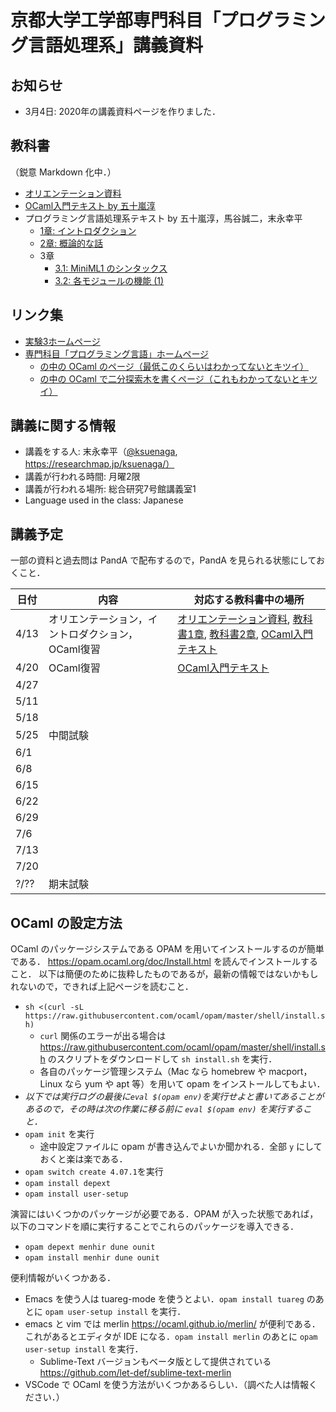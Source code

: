 # 京都大学工学部専門科目「プログラミング言語処理系」講義資料

## お知らせ

- 3月4日: 2020年の講義資料ページを作りました．

## 教科書

（鋭意 Markdown 化中．）

- [オリエンテーション資料](misc/orientation.md)
- [OCaml入門テキスト by 五十嵐淳](textbook/mltext.pdf)
- プログラミング言語処理系テキスト by 五十嵐淳，馬谷誠二，末永幸平
  - [1章: イントロダクション](textbook/chap01.md)
  - [2章: 概論的な話](textbook/chap02.md)
  - 3章
    - [3.1: MiniML1 のシンタックス](textbook/chap03-1.md)
    - [3.2: 各モジュールの機能 (1)](textbook/chap03-2.md)

## リンク集

- [実験3ホームページ](https://kuis-isle3sw.github.io/kuis-isle3sw-portal/)
- [専門科目「プログラミング言語」ホームページ](https://github.com/aigarashi/PL-LectureNotes)
  - [の中の OCaml のページ（最低このくらいはわかってないとキツイ）](http://www.fos.kuis.kyoto-u.ac.jp/~igarashi/class/pl/03-ocaml.html)
  - [の中の OCaml で二分探索木を書くページ（これもわかってないとキツイ）](http://www.fos.kuis.kyoto-u.ac.jp/~igarashi/class/pl/04-bst-ocaml.html)

## 講義に関する情報

- 講義をする人: 末永幸平（[@ksuenaga](http://www.twitter.com/ksuenaga/), https://researchmap.jp/ksuenaga/）
- 講義が行われる時間: 月曜2限
- 講義が行われる場所: 総合研究7号館講義室1
- Language used in the class: Japanese

## 講義予定

一部の資料と過去問は PandA で配布するので，PandA を見られる状態にしておくこと．
   
| 日付 | 内容 | 対応する教科書中の場所 |
|------|-----------------------------------------------------------------------------|--------------------------------------------------------------------------------------------------------------------------------------------------------------|
| 4/13 | オリエンテーション，イントロダクション，OCaml復習| [オリエンテーション資料](misc/orientation.md), [教科書1章](textbook/chap01.md), [教科書2章](textbook/chap02.md), [OCaml入門テキスト](textbook/mltext.pdf) |
| 4/20 | OCaml復習| [OCaml入門テキスト](textbook/mltext.pdf) |
| 4/27 | | |
| 5/11 | | |
| 5/18 | | |
| 5/25 | 中間試験 | |
| 6/1 | | |
| 6/8 |  | |
| 6/15 | | |
| 6/22 | | |
| 6/29 | | |
| 7/6 | | |
| 7/13 | | |
| 7/20 | | |
| ?/?? | 期末試験 | |

## OCaml の設定方法

OCaml のパッケージシステムである OPAM を用いてインストールするのが簡単である．
https://opam.ocaml.org/doc/Install.html を読んでインストールすること．
以下は簡便のために抜粋したものであるが，最新の情報ではないかもしれないので，できれば上記ページを読むこと．

- `sh <(curl -sL https://raw.githubusercontent.com/ocaml/opam/master/shell/install.sh)`
  - `curl` 関係のエラーが出る場合は https://raw.githubusercontent.com/ocaml/opam/master/shell/install.sh のスクリプトをダウンロードして `sh install.sh` を実行．
  - 各自のパッケージ管理システム（Mac なら homebrew や macport，Linux なら yum や apt 等）を用いて opam をインストールしてもよい．
- _以下では実行ログの最後に`eval $(opam env)`を実行せよと書いてあることがあるので，その時は次の作業に移る前に `eval $(opam env)` を実行すること．_
- `opam init` を実行
  - 途中設定ファイルに opam が書き込んでよいか聞かれる．全部 `y` にしておくと楽は楽である．
- `opam switch create 4.07.1`を実行
- `opam install depext`
- `opam install user-setup`

演習にはいくつかのパッケージが必要である．OPAM が入った状態であれば，以下のコマンドを順に実行することでこれらのパッケージを導入できる．

- `opam depext menhir dune ounit`
- `opam install menhir dune ounit`

便利情報がいくつかある．

- Emacs を使う人は tuareg-mode を使うとよい．`opam install tuareg` のあとに `opam user-setup install` を実行．
- emacs と vim では merlin https://ocaml.github.io/merlin/ が便利である．これがあるとエディタが IDE になる．`opam install merlin` のあとに `opam user-setup install` を実行．
  - Sublime-Text バージョンもベータ版として提供されている https://github.com/let-def/sublime-text-merlin
- VSCode で OCaml を使う方法がいくつかあるらしい．（調べた人は情報ください．）
  
